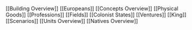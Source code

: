 [[Building Overview]]
[[Europeans]]
[[Concepts Overview]]
[[Physical Goods]]
[[Professions]]
[[Fields]]
[[Colonist States]]
[[Ventures]]
[[King]]
[[Scenarios]]
[[Units Overview]]
[[Natives Overview]]